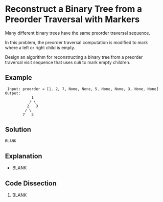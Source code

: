 # Reconstruct a Binary Tree from a Preorder Traversal with Markers
Many different binary trees have the same preorder traversal sequence.

In this problem, the preorder traversal computation is modified to mark where a left or right child is empty.

Design an algorithm for reconstructing a binary tree from a preorder traversal visit sequence that uses _null_ to mark empty children.

## Example
```
 Input: preorder = [1, 2, 7, None, None, 5, None, None, 3, None, None]
Output:
            1
           / \
          2   3
         / \
        7   5
```

## Solution
```python
BLANK
```

## Explanation
* BLANK

## Code Dissection
1. BLANK